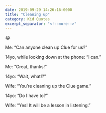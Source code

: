 ```yaml
---
date: 2019-09-29 14:26:16-0000
title: "Cleaning up"
category: Kid Quotes
excerpt_separator: "<!--more-->"
---
```


😂

Me: “Can anyone clean up Clue for us?”

14yo, while looking down at the phone: “I can.”

Me: “Great, thanks!”

14yo: “Wait, what!?”

Wife: “You’re cleaning up the Clue game.”

14yo: “Do I have to?”

Wife: “Yes! It will be a lesson in listening.”
<!--more-->